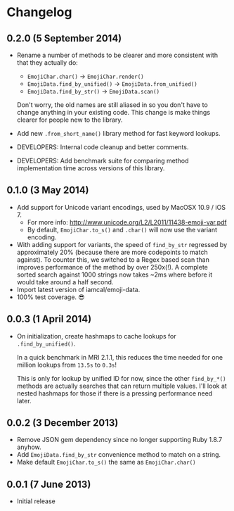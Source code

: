 # Changelog

## 0.2.0 (5 September 2014)

 * Rename a number of methods to be clearer and more consistent with that they
   actually do:
     - `EmojiChar.char()` → `EmojiChar.render()`
     - `EmojiData.find_by_unified()` → `EmojiData.from_unified()`
     - `EmojiData.find_by_str()` → `EmojiData.scan()`

   Don't worry, the old names are still aliased in so you don't have to change
   anything in your existing code.  This change is make things clearer for
   people new to the library.

 * Add new `.from_short_name()` library method for fast keyword lookups.
 * DEVELOPERS: Internal code cleanup and better comments.
 * DEVELOPERS: Add benchmark suite for comparing method implementation time
   across versions of this library.

## 0.1.0 (3 May 2014)

 * Add support for Unicode variant encodings, used by MacOSX 10.9 / iOS 7.
   - For more info: http://www.unicode.org/L2/L2011/11438-emoji-var.pdf
   - By default, `EmojiChar.to_s()` and `.char()` will now use the variant
     encoding.
 * With adding support for variants, the speed of `find_by_str` regressed by
   approximately 20% (because there are more codepoints to match against). To
   counter this, we switched to a Regex based scan than improves performance of
   the method by over 250x(!).  A complete sorted search against 1000 strings
   now takes ~2ms where before it would take around a half second.
 * Import latest version of iamcal/emoji-data.
 * 100% test coverage. :sunglasses:

## 0.0.3 (1 April 2014)

 * On initialization, create hashmaps to cache lookups for `.find_by_unified()`.

   In a quick benchmark in MRI 2.1.1, this reduces the time needed for one
   million lookups from `13.5s` to `0.3s`!

   This is only for lookup by unified ID for now, since the other `find_by_*()`
   methods are actually searches that can return multiple values.  I'll look at
   nested hashmaps for those if there is a pressing performance need later.

## 0.0.2 (3 December 2013)

 * Remove JSON gem dependency since no longer supporting Ruby 1.8.7 anyhow.
 * Add `EmojiData.find_by_str` convenience method to match on a string.
 * Make default `EmojiChar.to_s()` the same as `EmojiChar.char()`


## 0.0.1 (7 June 2013)

 * Initial release
